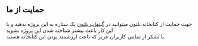 ## حمایت از ما

جهت حمایت از کتابخانه بلتون میتوانید در [گیتهاب بلتون](https://github.com/SajjadAlipour2006/Balethon) یک ستاره به این پروژه بدهید و با این کار باعث بیشتر شناخته شدن این پروژه بشوید\
با تشکر از تمامی کاربران عزیز که باعث ارزشمند بودن این کتابخانه هستید